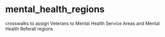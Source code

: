 # mental_health_regions
crosswalks to assign Veterans to Mental Health Service Areas and Mental Health Referall regions
